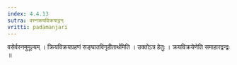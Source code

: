 ```yaml
---
index: 4.4.13
sutra: वस्नक्रयविक्रयाट्ठन्
vritti: padamanjari
---
```


 वसेर्वस्नमुमूल्यम् । क्रियविक्रयग्रहणं सङ्घातविगृहीतार्थमिति । उक्तोऽत्र हेतुः । क्रयविक्रयेणेति समाहारद्वन्द्वः ॥
